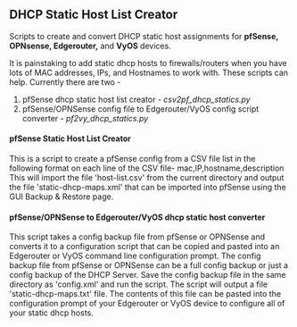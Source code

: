 ## DHCP Static Host List Creator ##
Scripts to create and convert DHCP static host assignments for **pfSense, OPNsense, Edgerouter,** and **VyOS** devices.

It is painstaking to add static dhcp hosts to firewalls/routers when you have lots of MAC addresses, IPs, and Hostnames to work with. These scripts can help. Currently there are two -
1. pfSense dhcp static host list creator - *csv2pf_dhcp_statics.py*
2. pfSense/OPNSense config file to Edgerouter/VyOS config script converter - *pf2vy_dhcp_statics.py*

#### pfSense Static Host List Creator ####
This is a script to create a pfSense config from a CSV file list in the following format on each line of the CSV file-
mac,IP,hostname,description
This will import the file 'host-list.csv' from the current directory and output the file 'static-dhcp-maps.xml' that can be imported into pfSense using the GUI Backup & Restore page.

#### pfSense/OPNSense to Edgerouter/VyOS dhcp static host converter ####
This script takes a config backup file from pfSense or OPNSense and converts it to a configuration script that can be copied and pasted into an Edgerouter or VyOS command line configuration prompt. The config backup file from pfSense or OPNSense can be a full config backup or just a config backup of the DHCP Server. 
Save the config backup file in the same directory as 'config.xml' and run the script. The script will output a file 'static-dhcp-maps.txt' file. The contents of this file can be pasted into the configuration prompt of your Edgerouter or VyOS device to configure all of your static dhcp hosts.
